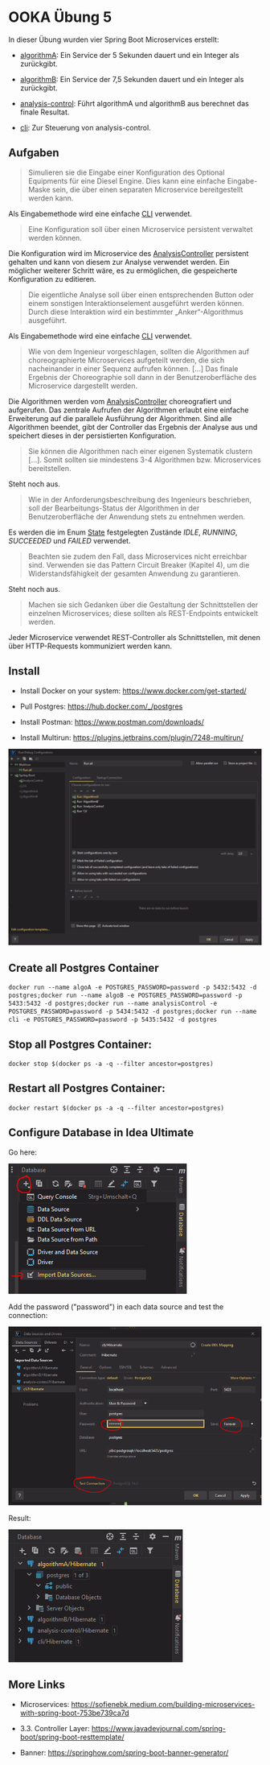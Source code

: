 # OOKA Übung 5

In dieser Übung wurden vier Spring Boot Microservices erstellt:

- [algorithmA](algorithmA): Ein Service der 5 Sekunden dauert und ein Integer als zurückgibt.

- [algorithmB](algorithmB): Ein Service der 7,5 Sekunden dauert und ein Integer als zurückgibt.

- [analysis-control](analysis-control): Führt algorithmA und algorithmB aus berechnet das finale Resultat.

- [cli](cli): Zur Steuerung von analysis-control.

## Aufgaben

> Simulieren sie die Eingabe einer Konfiguration des Optional Equipments für eine Diesel Engine.
> Dies kann eine einfache Eingabe-Maske sein, die über einen separaten Microservice
> bereitgestellt werden kann.

Als Eingabemethode wird eine einfache [CLI](cli/src/main/java/com/ooka/cli/Cli.java) verwendet.

> Eine Konfiguration soll über einen Microservice persistent verwaltet werden können.

Die Konfiguration wird im Microservice des
[AnalysisController](analysis-control/src/main/java/com/ooka/analysis/AnalysisController.java) persistent gehalten
und kann von diesem zur Analyse verwendet werden. Ein möglicher weiterer Schritt wäre, es zu ermöglichen, die
gespeicherte Konfiguration zu editieren.

> Die eigentliche Analyse soll über einen entsprechenden Button oder einem sonstigen
> Interaktionselement ausgeführt werden können. Durch diese Interaktion wird ein bestimmter
> „Anker“-Algorithmus ausgeführt.

Als Eingabemethode wird eine einfache [CLI](cli/src/main/java/com/ooka/cli/Cli.java) verwendet.

> Wie von dem Ingenieur vorgeschlagen, sollten die Algorithmen auf choreographierte Microservices
> aufgeteilt werden, die sich nacheinander in einer Sequenz aufrufen können. [...]
> Das finale Ergebnis der Choreographie soll dann in der Benutzeroberfläche des Microservice
> dargestellt werden.

Die Algorithmen werden
vom [AnalysisController](analysis-control/src/main/java/com/ooka/analysis/AnalysisController.java)
choreografiert und aufgerufen. Das zentrale Aufrufen der Algorithmen erlaubt eine einfache Erweiterung
auf die parallele Ausführung der Algorithmen. Sind alle Algorithmen beendet, gibt der Controller das Ergebnis der
Analyse aus und speichert dieses in der persistierten Konfiguration.

> Sie können die Algorithmen nach einer eigenen Systematik clustern [...]. Somit sollten sie
> mindestens 3-4 Algorithmen bzw. Microservices bereitstellen.

Steht noch aus.

> Wie in der Anforderungsbeschreibung des Ingenieurs beschrieben, soll der Bearbeitungs-Status
> der Algorithmen in der Benutzeroberfläche der Anwendung stets zu entnehmen werden.

Es werden die im Enum [State](analysis-control/src/main/java/com/ooka/analysis/State.java) festgelegten
Zustände *IDLE*, *RUNNING*, *SUCCEEDED* und *FAILED* verwendet.

> Beachten sie zudem den Fall, dass Microservices nicht erreichbar sind. Verwenden sie das
> Pattern Circuit Breaker (Kapitel 4), um die Widerstandsfähigkeit der gesamten Anwendung
> zu garantieren.

Steht noch aus.

> Machen sie sich Gedanken über die Gestaltung der Schnittstellen der einzelnen Microservices;
> diese sollten als REST-Endpoints entwickelt werden.

Jeder Microservice verwendet REST-Controller als Schnittstellen, mit denen über HTTP-Requests
kommuniziert werden kann.

## Install

- Install Docker on your system: https://www.docker.com/get-started/

- Pull Postgres: https://hub.docker.com/_/postgres

- Install Postman: https://www.postman.com/downloads/

- Install Multirun: https://plugins.jetbrains.com/plugin/7248-multirun/

![img.png](img/multirun.png)

## Create all Postgres Container

```
docker run --name algoA -e POSTGRES_PASSWORD=password -p 5432:5432 -d postgres;docker run --name algoB -e POSTGRES_PASSWORD=password -p 5433:5432 -d postgres;docker run --name analysisControl -e POSTGRES_PASSWORD=password -p 5434:5432 -d postgres;docker run --name cli -e POSTGRES_PASSWORD=password -p 5435:5432 -d postgres
```

## Stop all Postgres Container:

```
docker stop $(docker ps -a -q --filter ancestor=postgres)
```

## Restart all Postgres Container:

```
docker restart $(docker ps -a -q --filter ancestor=postgres)
```

## Configure Database in Idea Ultimate

Go here:

![](img/db_0.png)

Add the password ("password") in each data source and test the connection:

![](img/db_1.png)

Result:

![](img/db_2.png)

## More Links

- Microservices: https://sofienebk.medium.com/building-microservices-with-spring-boot-753be739ca7d

- 3.3. Controller Layer: https://www.javadevjournal.com/spring-boot/spring-boot-resttemplate/

- Banner: https://springhow.com/spring-boot-banner-generator/
